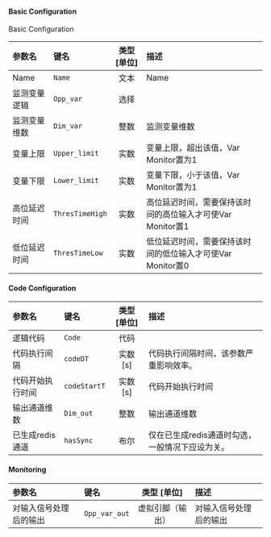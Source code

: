 <!--
DO NOT EDIT THIS FILE DIRECTLY.
This file is generated by tools/comp-docs.js.
All changes will be overwritten by regeneration.
-->

<slot class="model-parameters">

#### Basic Configuration

Basic Configuration

| 参数名 | 键名 | 类型 [单位] | 描述 |
|:------ |:---- |:-----------:|:---- |
| Name | `Name` | 文本 | Name |
| 监测变量逻辑 | `Opp_var` | 选择 |  |
| 监测变量维数 | `Dim_var` | 整数 | 监测变量维数 |
| 变量上限 | `Upper_limit` | 实数 | 变量上限，超出该值，Var Monitor置为1 |
| 变量下限 | `Lower_limit` | 实数 | 变量下限，小于该值，Var Monitor置为1 |
| 高位延迟时间 | `ThresTimeHigh` | 实数 | 高位延迟时间，需要保持该时间的高位输入才可使Var Monitor置1 |
| 低位延迟时间 | `ThresTimeLow` | 实数 | 低位延迟时间，需要保持该时间的低位输入才可使Var Monitor置0 |

#### Code Configuration



| 参数名 | 键名 | 类型 [单位] | 描述 |
|:------ |:---- |:-----------:|:---- |
| 逻辑代码 | `Code` | 代码 |  |
| 代码执行间隔 | `codeDT` | 实数 [s] | 代码执行间隔时间，该参数严重影响效率。 |
| 代码开始执行时间 | `codeStartT` | 实数 [s] | 代码开始执行时间 |
| 输出通道维数 | `Dim_out` | 整数 | 输出通道维数 |
| 已生成redis通道 | `hasSync` | 布尔 | 仅在已生成redis通道时勾选，一般情况下应设为关。 |

#### Monitoring



| 参数名 | 键名 | 类型 [单位] | 描述 |
|:------ |:---- |:-----------:|:---- |
| 对输入信号处理后的输出 | `Opp_var_out` | 虚拟引脚（输出） | 对输入信号处理后的输出 |


</slot>

